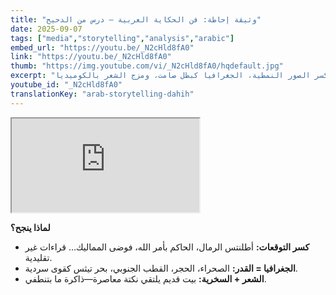 ```yaml
---
title: "وثيقة إحاطة: فن الحكاية العربية — درس من الدحيح"
date: 2025-09-07
tags: ["media","storytelling","analysis","arabic"]
embed_url: "https://youtu.be/_N2cHld8fA0"
link: "https://youtu.be/_N2cHld8fA0"
thumb: "https://img.youtube.com/vi/_N2cHld8fA0/hqdefault.jpg"
excerpt: "كيف يحوّل الدحيح التاريخ الجاف إلى قصص حية: كسر الصور النمطية، الجغرافيا كبطل صامت، ومزج الشعر بالكوميديا."
youtube_id: "_N2cHld8fA0"
translationKey: "arab-storytelling-dahih"
---
```

<iframe src="https://www.youtube-nocookie.com/embed/{{ youtube_id }}" title="{{ title }}" loading="lazy" referrerpolicy="strict-origin-when-cross-origin" allow="accelerometer; autoplay; clipboard-write; encrypted-media; gyroscope; picture-in-picture; web-share" allowfullscreen></iframe>

**لماذا ينجح؟**
- **كسر التوقعات:** أطلنتس الرمال، الحاكم بأمر الله، فوضى المماليك… قراءات غير تقليدية.
- **الجغرافيا = القدر:** الصحراء، الحجر، القطب الجنوبي، بحر تيثس كقوى سردية.
- **الشعر + السخرية:** بيت قديم يلتقي نكتة معاصرة—ذاكرة ما بتنطفي.

